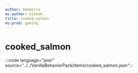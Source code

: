 ```yaml
---
author: mammerla
ms.author: mikeam
title: cooked_salmon
ms.prod: gaming
---
```


# cooked_salmon

:::code language="json" source="../../VanillaBehaviorPack/items/cooked_salmon.json":::